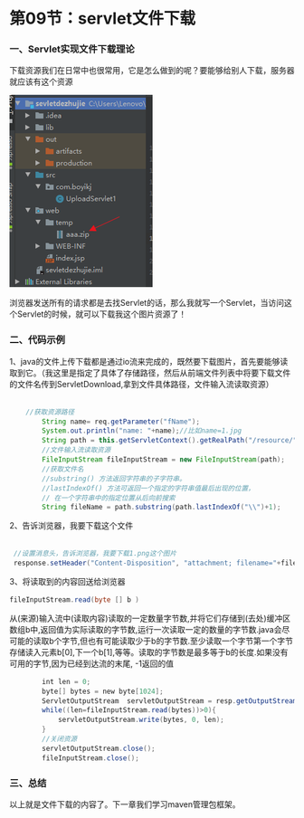 # 第09节：servlet文件下载

### 一、Servlet实现文件下载理论

下载资源我们在日常中也很常用，它是怎么做到的呢？要能够给别人下载，服务器就应该有这个资源

![wenjian](../images/1209_wenj.png)  

浏览器发送所有的请求都是去找Servlet的话，那么我就写一个Servlet，当访问这个Servlet的时候，就可以下载我这个图片资源了！

### 二、代码示例

1、java的文件上传下载都是通过io流来完成的，既然要下载图片，首先要能够读取到它。（我这里是指定了具体了存储路径，然后从前端文件列表中将要下载文件的文件名传到ServletDownload,拿到文件具体路径，文件输入流读取资源）

``` java

    //获取资源路径
        String name= req.getParameter("fName");
        System.out.println("name: "+name);//比如name=1.jpg
        String path = this.getServletContext().getRealPath("/resource/"+name);
        //文件输入流读取资源
        FileInputStream fileInputStream = new FileInputStream(path);
        //获取文件名
        //substring() 方法返回字符串的子字符串。
        //lastIndexOf() 方法可返回一个指定的字符串值最后出现的位置，
        // 在一个字符串中的指定位置从后向前搜索
        String fileName = path.substring(path.lastIndexOf("\\")+1);
```

2、告诉浏览器，我要下载这个文件

```java

 //设置消息头，告诉浏览器，我要下载1.png这个图片
 response.setHeader("Content-Disposition", "attachment; filename="+fileName);
```

3、将读取到的内容回送给浏览器

``` java
fileInputStream.read(byte [] b )
```

从(来源)输入流中(读取内容)读取的一定数量字节数,并将它们存储到(去处)缓冲区数组b中,返回值为实际读取的字节数,运行一次读取一定的数量的字节数.java会尽可能的读取b个字节,但也有可能读取少于b的字节数.至少读取一个字节第一个字节存储读入元素b[0],下一个b[1],等等。读取的字节数是最多等于b的长度.如果没有可用的字节,因为已经到达流的末尾, -1返回的值

``` java
        int len = 0;
        byte[] bytes = new byte[1024];
        ServletOutputStream  servletOutputStream = resp.getOutputStream();
        while((len=fileInputStream.read(bytes))>0){
            servletOutputStream.write(bytes, 0, len);
        }
        //关闭资源
        servletOutputStream.close();
        fileInputStream.close();
```

### 三、总结

以上就是文件下载的内容了。下一章我们学习maven管理包框架。